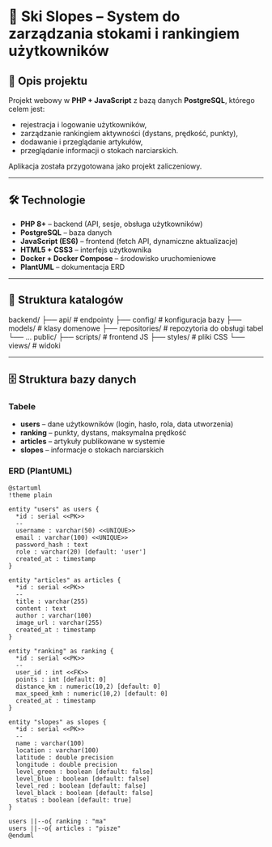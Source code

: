 # 🎿 Ski Slopes – System do zarządzania stokami i rankingiem użytkowników

## 📌 Opis projektu
Projekt webowy w **PHP + JavaScript** z bazą danych **PostgreSQL**, którego celem jest:
- rejestracja i logowanie użytkowników,
- zarządzanie rankingiem aktywności (dystans, prędkość, punkty),
- dodawanie i przeglądanie artykułów,
- przeglądanie informacji o stokach narciarskich.

Aplikacja została przygotowana jako projekt zaliczeniowy.

---

## 🛠️ Technologie
- **PHP 8+** – backend (API, sesje, obsługa użytkowników)
- **PostgreSQL** – baza danych
- **JavaScript (ES6)** – frontend (fetch API, dynamiczne aktualizacje)
- **HTML5 + CSS3** – interfejs użytkownika
- **Docker + Docker Compose** – środowisko uruchomieniowe
- **PlantUML** – dokumentacja ERD

---

## 📂 Struktura katalogów
backend/
├── api/ # endpointy 
├── config/ # konfiguracja bazy
├── models/ # klasy domenowe 
├── repositories/ # repozytoria do obsługi tabel
└── ...
public/
├── scripts/ # frontend JS
├── styles/ # pliki CSS
└── views/ # widoki 


---

## 🗄️ Struktura bazy danych

### Tabele
- **users** – dane użytkowników (login, hasło, rola, data utworzenia)
- **ranking** – punkty, dystans, maksymalna prędkość
- **articles** – artykuły publikowane w systemie
- **slopes** – informacje o stokach narciarskich

### ERD (PlantUML)

```plantuml
@startuml
!theme plain

entity "users" as users {
  *id : serial <<PK>>
  --
  username : varchar(50) <<UNIQUE>>
  email : varchar(100) <<UNIQUE>>
  password_hash : text
  role : varchar(20) [default: 'user']
  created_at : timestamp
}

entity "articles" as articles {
  *id : serial <<PK>>
  --
  title : varchar(255)
  content : text
  author : varchar(100)
  image_url : varchar(255)
  created_at : timestamp
}

entity "ranking" as ranking {
  *id : serial <<PK>>
  --
  user_id : int <<FK>>
  points : int [default: 0]
  distance_km : numeric(10,2) [default: 0]
  max_speed_kmh : numeric(10,2) [default: 0]
  created_at : timestamp
}

entity "slopes" as slopes {
  *id : serial <<PK>>
  --
  name : varchar(100)
  location : varchar(100)
  latitude : double precision
  longitude : double precision
  level_green : boolean [default: false]
  level_blue : boolean [default: false]
  level_red : boolean [default: false]
  level_black : boolean [default: false]
  status : boolean [default: true]
}

users ||--o{ ranking : "ma"
users ||--o{ articles : "pisze"
@enduml



